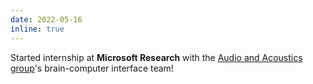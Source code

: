 ```yaml
---
date: 2022-05-16
inline: true
---
```

Started internship at **Microsoft Research** with the [Audio and Acoustics group](https://www.microsoft.com/en-us/research/group/audio-and-acoustics-research-group/)'s brain-computer interface team!